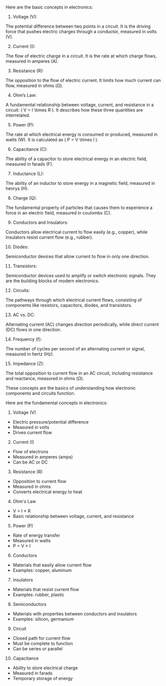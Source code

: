 Here are the basic concepts in electronics:

1. Voltage (V): 

The potential difference between two points in a circuit. It is the driving force that pushes electric charges through a conductor, measured in volts (V).

2. Current (I): 

The flow of electric charge in a circuit. It is the rate at which charge flows, measured in amperes (A).

3. Resistance (R): 

The opposition to the flow of electric current. It limits how much current can flow, measured in ohms (Ω).

4. Ohm’s Law: 

A fundamental relationship between voltage, current, and resistance in a circuit: \( V = I \times R \). It describes how these three quantities are interrelated.

5. Power (P): 

The rate at which electrical energy is consumed or produced, measured in watts (W). It is calculated as \( P = V \times I \).

6. Capacitance (C): 

The ability of a capacitor to store electrical energy in an electric field, measured in farads (F).

7. Inductance (L): 

The ability of an inductor to store energy in a magnetic field, measured in henrys (H).

8. Charge (Q): 

The fundamental property of particles that causes them to experience a force in an electric field, measured in coulombs (C).

9. Conductors and Insulators: 

Conductors allow electrical current to flow easily (e.g., copper), while insulators resist current flow (e.g., rubber).

10. Diodes: 

Semiconductor devices that allow current to flow in only one direction.

11. Transistors: 

Semiconductor devices used to amplify or switch electronic signals. They are the building blocks of modern electronics.

12. Circuits: 

The pathways through which electrical current flows, consisting of components like resistors, capacitors, diodes, and transistors.

13. AC vs. DC: 

Alternating current (AC) changes direction periodically, while direct current (DC) flows in one direction.

14. Frequency (f): 

The number of cycles per second of an alternating current or signal, measured in hertz (Hz).

15. Impedance (Z): 

The total opposition to current flow in an AC circuit, including resistance and reactance, measured in ohms (Ω).

These concepts are the basics of understanding how electronic components and circuits function.

Here are the fundamental concepts in electronics:

1. Voltage (V)

- Electric pressure/potential difference
- Measured in volts
- Drives current flow

2. Current (I)

- Flow of electrons
- Measured in amperes (amps)
- Can be AC or DC

3. Resistance (R)

- Opposition to current flow
- Measured in ohms
- Converts electrical energy to heat

4. Ohm's Law

- V = I × R
- Basic relationship between voltage, current, and resistance

5. Power (P)

- Rate of energy transfer
- Measured in watts
- P = V × I

6. Conductors

- Materials that easily allow current flow
- Examples: copper, aluminum

7. Insulators

- Materials that resist current flow
- Examples: rubber, plastic

8. Semiconductors

- Materials with properties between conductors and insulators
- Examples: silicon, germanium

9. Circuit

- Closed path for current flow
- Must be complete to function
- Can be series or parallel

10. Capacitance

- Ability to store electrical charge
- Measured in farads
- Temporary storage of energy

